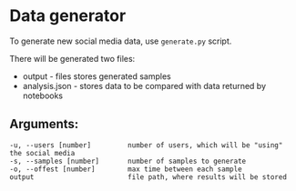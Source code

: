 # Data generator

To generate new social media data, use `generate.py` script.

There will be generated two files:

- output - files stores generated samples
- analysis.json - stores data to be compared with data returned by notebooks

## Arguments:

```
-u, --users [number]         number of users, which will be "using" the social media
-s, --samples [number]       number of samples to generate
-o, --offest [number]        max time between each sample
output                       file path, where results will be stored
```
